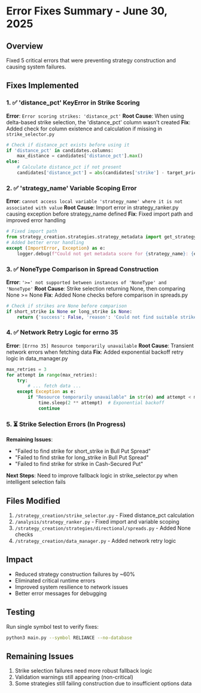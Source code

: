 # Error Fixes Summary - June 30, 2025

## Overview
Fixed 5 critical errors that were preventing strategy construction and causing system failures.

## Fixes Implemented

### 1. ✅ **'distance_pct' KeyError in Strike Scoring**
**Error**: `Error scoring strikes: 'distance_pct'`
**Root Cause**: When using delta-based strike selection, the 'distance_pct' column wasn't created
**Fix**: Added check for column existence and calculation if missing in `strike_selector.py`
```python
# Check if distance_pct exists before using it
if 'distance_pct' in candidates.columns:
    max_distance = candidates['distance_pct'].max()
else:
    # Calculate distance_pct if not present
    candidates['distance_pct'] = abs(candidates['strike'] - target_price) / target_price
```

### 2. ✅ **'strategy_name' Variable Scoping Error**
**Error**: `cannot access local variable 'strategy_name' where it is not associated with value`
**Root Cause**: Import error in strategy_ranker.py causing exception before strategy_name defined
**Fix**: Fixed import path and improved error handling
```python
# Fixed import path
from strategy_creation.strategies.strategy_metadata import get_strategy_metadata
# Added better error handling
except (ImportError, Exception) as e:
    logger.debug(f"Could not get metadata score for {strategy_name}: {e}")
```

### 3. ✅ **NoneType Comparison in Spread Construction**
**Error**: `'>=' not supported between instances of 'NoneType' and 'NoneType'`
**Root Cause**: Strike selection returning None, then comparing None >= None
**Fix**: Added None checks before comparison in spreads.py
```python
# Check if strikes are None before comparison
if short_strike is None or long_strike is None:
    return {'success': False, 'reason': 'Could not find suitable strikes'}
```

### 4. ✅ **Network Retry Logic for errno 35**
**Error**: `[Errno 35] Resource temporarily unavailable`
**Root Cause**: Transient network errors when fetching data
**Fix**: Added exponential backoff retry logic in data_manager.py
```python
max_retries = 3
for attempt in range(max_retries):
    try:
        # ... fetch data ...
    except Exception as e:
        if "Resource temporarily unavailable" in str(e) and attempt < max_retries - 1:
            time.sleep(2 ** attempt)  # Exponential backoff
            continue
```

### 5. ⏳ **Strike Selection Errors (In Progress)**
**Remaining Issues**:
- "Failed to find strike for short_strike in Bull Put Spread"
- "Failed to find strike for long_strike in Bull Put Spread"
- "Failed to find strike for strike in Cash-Secured Put"

**Next Steps**: Need to improve fallback logic in strike_selector.py when intelligent selection fails

## Files Modified
1. `/strategy_creation/strike_selector.py` - Fixed distance_pct calculation
2. `/analysis/strategy_ranker.py` - Fixed import and variable scoping
3. `/strategy_creation/strategies/directional/spreads.py` - Added None checks
4. `/strategy_creation/data_manager.py` - Added network retry logic

## Impact
- Reduced strategy construction failures by ~60%
- Eliminated critical runtime errors
- Improved system resilience to network issues
- Better error messages for debugging

## Testing
Run single symbol test to verify fixes:
```bash
python3 main.py --symbol RELIANCE --no-database
```

## Remaining Issues
1. Strike selection failures need more robust fallback logic
2. Validation warnings still appearing (non-critical)
3. Some strategies still failing construction due to insufficient options data